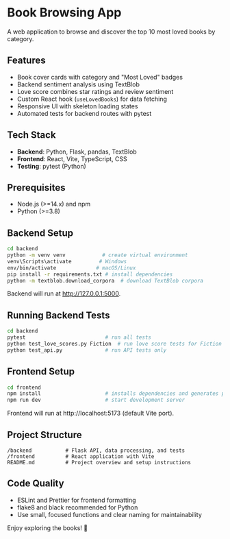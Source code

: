 # Book Browsing App

A web application to browse and discover the top 10 most loved books by category.

## Features

- Book cover cards with category and "Most Loved" badges
- Backend sentiment analysis using TextBlob
- Love score combines star ratings and review sentiment
- Custom React hook (`useLovedBooks`) for data fetching
- Responsive UI with skeleton loading states
- Automated tests for backend routes with pytest

## Tech Stack

- **Backend**: Python, Flask, pandas, TextBlob
- **Frontend**: React, Vite, TypeScript, CSS
- **Testing**: pytest (Python)

## Prerequisites

- Node.js (>=14.x) and npm
- Python (>=3.8)

## Backend Setup

```bash
cd backend
python -m venv venv            # create virtual environment
venv\Scripts\activate         # Windows
env/bin/activate             # macOS/Linux
pip install -r requirements.txt # install dependencies
python -m textblob.download_corpora  # download TextBlob corpora
```

Backend will run at http://127.0.0.1:5000.

## Running Backend Tests

```bash
cd backend
pytest                          # run all tests
python test_love_scores.py Fiction  # run love score tests for Fiction category
python test_api.py              # run API tests only
```

## Frontend Setup

```bash
cd frontend
npm install                     # installs dependencies and generates package-lock.json
npm run dev                     # start development server
```

Frontend will run at http://localhost:5173 (default Vite port).

## Project Structure

```
/backend           # Flask API, data processing, and tests
/frontend          # React application with Vite
README.md          # Project overview and setup instructions
```

## Code Quality

- ESLint and Prettier for frontend formatting
- flake8 and black recommended for Python
- Use small, focused functions and clear naming for maintainability

Enjoy exploring the books! 🎉 